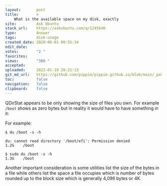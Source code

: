 ```yaml
---
layout:       post
title:        >
    What is the available space on my disk, exactly
site:         Ask Ubuntu
stack_url:    https://askubuntu.com/q/1245640
type:         Answer
tags:         disk-usage
created_date: 2020-06-01 00:55:34
edit_date:    
votes:        "2 "
favorites:    
views:        "380 "
accepted:     
uploaded:     2022-01-19 20:21:13
git_md_url:   https://github.com/pippim/pippim.github.io/blob/main/_posts/2020/2020-06-01-What-is-the-available-space-on-my-disk^-exactly.md
toc:          false
navigation:   false
clipboard:    false
---
```


QDirStat appears to be only showing the size of files you own. For example `/boot` shows as zero bytes but in reality it would have to have something in it:

For example:

``` 
$ du /boot -s -h

du: cannot read directory '/boot/efi': Permission denied
1.2G	/boot

$ sudo du /boot -s -h
1.3G	/boot
```

Another important consideration is some utilities list the size of the bytes in a file while others list the space a file occupies which is number of bytes rounded up to the block size which is generally 4,096 bytes or 4K.

